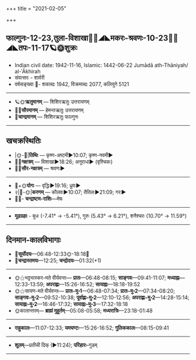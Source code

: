 +++
title = "2021-02-05"

+++
## फाल्गुनः-12-23,तुला-विशाखा🌛🌌◢◣मकरः-श्रवणः-10-23🌌🌞◢◣तपः-11-17🪐🌞शुक्रः
- Indian civil date: 1942-11-16, Islamic: 1442-06-22 Jumādā ath-Thāniyah/ al-ʾĀkhirah
- संवत्सरः - शार्वरी
- वर्षसङ्ख्या 🌛- शकाब्दः 1942, विक्रमाब्दः 2077, कलियुगे 5121
___________________
- 🪐🌞**ऋतुमानम्** — शिशिरऋतुः उत्तरायणम्
- 🌌🌞**सौरमानम्** — हेमन्तऋतुः उत्तरायणम्
- 🌛**चान्द्रमानम्** — शिशिरऋतुः फाल्गुनः
___________________


## खचक्रस्थितिः
- |🌞-🌛|**तिथिः** — कृष्ण-अष्टमी►10:07; कृष्ण-नवमी►  
- 🌌🌛**नक्षत्रम्** — विशाखा►18:26; अनूराधा► (वृश्चिकः)  
- 🌌🌞**सौर-नक्षत्रम्** — श्रवणः►  
___________________
- 🌛+🌞**योगः** — वृद्धिः►19:16; ध्रुवः►  
- २|🌛-🌞|**करणम्** — कौलवः►10:07; तैतिलः►21:09; गरः►  
- 🌌🌛- **चन्द्राष्टम-राशिः**—मेषः  
___________________
- **मूढग्रहाः** - बुधः (-7.41° → -5.41°), गुरुः (5.43° → 6.21°), शनैश्चरः (10.70° → 11.59°)
___________________


## दिनमान-कालविभागाः
- 🌅**सूर्योदयः**—06:48-12:33🌞️-18:18🌇  
- 🌛**चन्द्रास्तमयः**—12:25; **चन्द्रोदयः**—01:32(+1)  
___________________
- 🌞⚝भट्टभास्कर-मते वीर्यवन्तः— **प्रातः**—06:48-08:15; **साङ्गवः**—09:41-11:07; **मध्याह्नः**—12:33-13:59; **अपराह्णः**—15:26-16:52; **सायाह्नः**—18:18-19:52  
- 🌞⚝सायण-मते वीर्यवन्तः— **प्रातः-मु॰1**—06:48-07:34; **प्रातः-मु॰2**—07:34-08:20; **साङ्गवः-मु॰2**—09:52-10:38; **पूर्वाह्णः-मु॰2**—12:10-12:56; **अपराह्णः-मु॰2**—14:28-15:14; **सायाह्नः-मु॰2**—16:46-17:32; **सायाह्नः-मु॰3**—17:32-18:18  
- 🌞कालान्तरम्— **ब्राह्मं मुहूर्तम्**—05:08-05:58; **मध्यरात्रिः**—23:18-01:48  
___________________
- **राहुकालः**—11:07-12:33; **यमघण्टः**—15:26-16:52; **गुलिककालः**—08:15-09:41  
___________________
- **शूलम्**—प्रतीची दिक् (►11:24); **परिहारः**–गुडम्  
___________________
